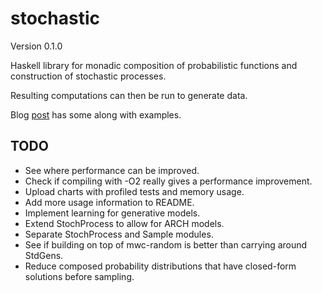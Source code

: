 stochastic
=====

Version 0.1.0

Haskell library for monadic composition of probabilistic functions 
and construction of stochastic processes.

Resulting computations can then be run to generate data.

Blog [post](http://kevinl.io/posts/2016-08-17-sampling-monad.html) has some along with examples.

TODO
-----
- See where performance can be improved.
- Check if compiling with -O2 really gives a performance improvement.
- Upload charts with profiled tests and memory usage.
- Add more usage information to README.
- Implement learning for generative models.
- Extend StochProcess to allow for ARCH models.
- Separate StochProcess and Sample modules.
- See if building on top of mwc-random is better than
carrying around StdGens.
- Reduce composed probability distributions that have closed-form
solutions before sampling.
